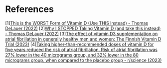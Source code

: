 # References
[1][This is the WORST Form of Vitamin D (Use THIS Instead) - Thomas DeLauer (2022)](https://www.youtube.com/watch?v=X9EYtKXCdaQ)
[2][Why I STOPPED Taking Vitamin D (and take this instead) - Thomas DeLauer (2022)](https://www.youtube.com/watch?v=8VLLmQDyOpk)
[3][The effect of vitamin D3 supplementation on atrial fibrillation in generally healthy men and women: The Finnish Vitamin D Trial (2023)](https://www.sciencedirect.com/science/article/pii/S0002870323001436)
[4][Taking higher-than-recommended doses of vitamin D for five years reduced the risk of atrial fibrillation. Risk of atrial fibrillation was 27% lower in the 40 micrograms group, and 32% lower in the 80 micrograms group, when compared to the placebo group - r/science (2023)](https://www.reddit.com/r/science/comments/14ns9mi/taking_higherthanrecommended_doses_of_vitamin_d/)